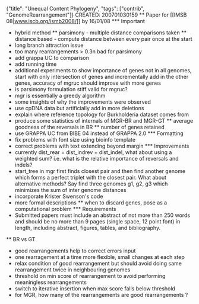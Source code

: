 {"title": "Unequal Content Phylogeny", "tags": ["contrib", "GenomeRearrangement"]}
CREATED: 200701030159
** Paper for [[IMSB 08|www.iscb.org/ismb2008/]] by 16/01/08
*** Important
 * hybrid method
 ** parsimony - multiple distance comparisons taken
 ** distance based - compute distance between every pair once at the start
 * long branch attraction issue
 * too many rearrangements > 0.3n bad for parsimony
 * add grappa UC to comparison
 * add running time
 * additional experiments to show importance of genes not in all genomes, start with only intersection of genes and incrementally add in the other genes, accuracy of mgruc should improve with more genes
 * is parsimony formulation stiff valid for mgruc?
 * mgr is essentially a greedy algorithm
 * some insights of why the improvements were observed
 * use cpDNA data but artificially add in more deletions
 * explain where reference topology for Burkholderia dataset comes from
 * produce some statistics of internals of MGR-BR and MGR-GT
 ** average goodness of the reversals in BR
 ** number of genes retained
 * use GRAPPA UC from BIBE 04 instead of GRAPPA 2.0
*** Formatting
 * fix problems with font size using bioinfo template
 * correct problems with text extending beyond margin
*** Improvements
 * currently dist_rear = dist_indrev + dist_indel, what about using a weighted sum? i.e. what is the relative importance of reversals and indels?
 * start_tree in mgr first finds closest pair and then find another genome which forms a perfect triplet with the closest pair. What about alternative methods? Say find three genomes g1, g2, g3 which minimizes the sum of inter genome distances
 * incorporate Krister Swenson's code
 * more formal descriptions
 ** when to discard genes, pose as a computational problem
*** Requirements
 * Submitted papers must include an abstract of not more than 250 words and should be no more than 9 pages (single space, 12 point font) in length, including abstract, figures, tables, and bibliography.

** BR vs GT
 * good rearrangements help to correct errors input
 * one rearragement at a time more flexible, small changes at each step
 * relax condition of good rearrangement but should avoid doing same rearrangement twice in neighbouring genomes
 * threshold on min score of rearrangement to avoid performing meaningless rearrangements
 * switch to iterative insertion when max score falls below threshold
 * for MGR, how many of the rearrangements are good rearrangements ?
